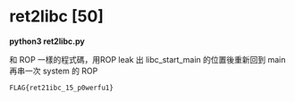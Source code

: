 # ret2libc [50]

**python3 ret2libc.py**

和 ROP 一樣的程式碼，用ROP leak 出 libc\_start\_main 的位置後重新回到 main 再串一次 system 的 ROP

`FLAG{ret21ibc_15_p0werfu1}`
